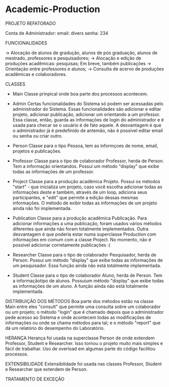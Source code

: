 # Academic-Production

PROJETO REFATORADO

Conta de Administrador:
email: divers
senha: 234

FUNCIONALIDADES

-> Alocação de alunos de gradução, alunos de pós graduação, alunos de mestrado, professores e pesquisadores;
-> Alocação e edição de produções acadêmicas: pesquisas; Em breve, também publicações
-> Orientação entre professores e alunos;
-> Consulta de acervo de produções acadêmicas e colaboradores.

CLASSES

  - Main
Classe prinpical onde boa parte dos processos acontecem.

  - Admin
Certas funcionalidades do Sistema só podem ser acessadas pelo administrador do Sistema. Essas funcionalidades são adicionar e 
editar projeto, adicionar publicação, adicionar um orientando a um professor. Essa classe, então, guarda as informações de login
do administrador e é usada para checar se o usuário é de fato aquele. A desvantagem é que o administrador já é predefinido de
antemão, não é possível editar email ou senha ou criar outro.

  - Person
Classe para o tipo Pessoa, tem as informçoes de nome, email, projetos e publicações.

  - Professor
Classe para o tipo de colaborador Professor, herda de Person. Tem a informação orientandos. Possui um
método 
"display" que exibe todas as informações de um professor.

  - Project
Classe para a produção acadêmica Projeto. Possui os métodos "start" - que inicializa um projeto, caso você escolha adicionar
todas as 
informações deste e também, através de um loop, adiciona seus participantes, e "edit" que permite a edição dessas mesmas  informações. O método de exibir todas as informações de um projeto ainda não foi implementada.

  - Publication
Classe para a produção acadêmica Publicação. Para adicionar informações a uma publicação, foram usados vários métodos diferentes
que ainda não foram totalmente implementados. Outra desvantagem é que poderia estar numa superclasse Production com informações
em comum com a classe Project.
No momento, não é possível adicionar corretamente publicações :(

  - Researcher
Classe para o tipo de colaborador Pesquisador, herda de Person. Possui um método "display" que exibe todas as informações de um pesquisador. 
Essa função ainda não está totalmente implementada.

  - Student
Classe para o tipo de colaborador Aluno, herda de Person. Tem a informaçãotipo de alunos. Possuium método "display" que exibe todas as 
informações de um aluno. A função ainda não está totalmente implementada. 

DISTRIBUIÇÃO DOS MÉTODOS
Boa parte dos métodos estão na classe Main entre eles "consult" que permite uma consulta sobre um colaborador ou um projeto; o método 
"login" que é chamado depois que o administrador pede acesso ao Sistema e onde acontecem todas as modificações de informações ou onde
se chama métodos para tal; e o método "report" que dá um relatório do desempenho do Laboratório.

HERANÇA
Herança foi usada na superclasse Person de onde extendem Professor, Student e Researcher. Isso tornou o projeto muito mais simples e 
fácil de trabalhar. Uso de overload em algumas parte do código facilitou processos.

EXTENSIBILIDADE
Extensibilidade foi usada nas classes Professor, Student e Researcher que extendem de Person. 

TRATAMENTO DE EXCEÇÃO



